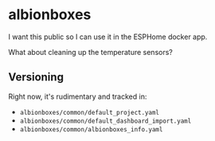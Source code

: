 # albionboxes

I want this public so I can use it in the ESPHome docker app.

What about cleaning up the temperature sensors?

## Versioning

Right now, it's rudimentary and tracked in:

* `albionboxes/common/default_project.yaml`
* `albionboxes/common/default_dashboard_import.yaml`
* `albionboxes/common/albionboxes_info.yaml`

